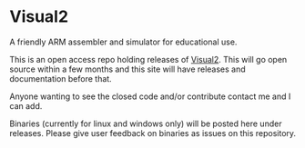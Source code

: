 # Visual2
A friendly ARM assembler and simulator for educational use.


This is an open access repo holding releases of [Visual2](https://github.com/ImperialCollegeLondon/Visual2). This will go open source within a few months and this site will have releases and documentation before that.

Anyone wanting to see the closed code and/or contribute contact me and I can add.

Binaries (currently for linux and windows only) will be posted here under releases. Please give user feedback on binaries as issues on this repository.
